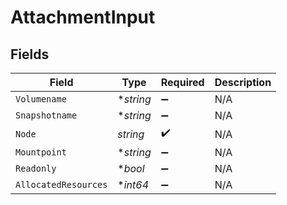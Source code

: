 # AttachmentInput


## Fields

| Field                | Type                 | Required             | Description          |
| -------------------- | -------------------- | -------------------- | -------------------- |
| `Volumename`         | **string*            | :heavy_minus_sign:   | N/A                  |
| `Snapshotname`       | **string*            | :heavy_minus_sign:   | N/A                  |
| `Node`               | *string*             | :heavy_check_mark:   | N/A                  |
| `Mountpoint`         | **string*            | :heavy_minus_sign:   | N/A                  |
| `Readonly`           | **bool*              | :heavy_minus_sign:   | N/A                  |
| `AllocatedResources` | **int64*             | :heavy_minus_sign:   | N/A                  |